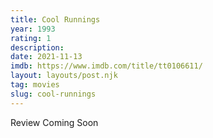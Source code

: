 ```yaml
---
title: Cool Runnings
year: 1993
rating: 1
description: 
date: 2021-11-13
imdb: https://www.imdb.com/title/tt0106611/
layout: layouts/post.njk
tag: movies
slug: cool-runnings
---
```


Review Coming Soon